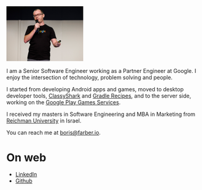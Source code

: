 
<img src="img/Header.jpg" width="200"/>

I am a Senior Software Engineer working as a Partner Engineer at Google. I enjoy the intersection
of technology, problem solving and people.

I started from developing Android apps and games, moved to desktop 
developer tools, [ClassyShark](https://github.com/google/android-classyshark) and [Gradle Recipes](https://github.com/android/gradle-recipes), 
and to the server side, working on the [Google Play Games Services](https://developer.android.com/games/pgs/overview).
 
I received my masters in Software Engineering and MBA in Marketing from [Reichman 
University](https://www.runi.ac.il/en/) in Israel.

You can reach me at <boris@farber.io>.

# On web
* [LinkedIn](https://www.linkedin.com/in/borisfarber/) 
* [Github](https://github.com/borisf) 
